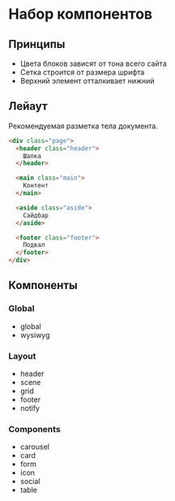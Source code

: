# Набор компонентов

## Принципы

* Цвета блоков зависят от тона всего сайта
* Сетка строится от размера шрифта
* Верхний элемент отталкивает нижний

## Лейаут

Рекомендуемая разметка тела документа.

```html
<div class="page">
  <header class="header">
    Шапка
  </header>

  <main class="main">
    Контент
  </main>

  <aside class="aside">
    Сайдбар
  </aside>

  <footer class="footer">
    Подвал
  </footer>
</div>
```

## Компоненты

### Global

* global
* wysiwyg

### Layout

* header
* scene
* grid
* footer
* notify

### Components

* carousel
* card
* form
* icon
* social
* table
